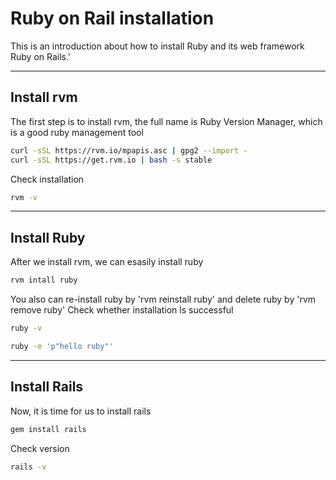 # Ruby on Rail installation
This is an introduction about how to install Ruby and its web framework Ruby on Rails.'

----------------------------

## Install rvm
The first step is to install rvm, the full name is Ruby Version Manager, which is a good ruby management tool
```sh
curl -sSL https://rvm.io/mpapis.asc | gpg2 --import -
curl -sSL https://get.rvm.io | bash -s stable
```
Check installation
```sh
rvm -v
```
-----------------------------

## Install Ruby
After we install rvm, we can esasily install ruby
```sh
rvm intall ruby
```
You also can re-install ruby by 'rvm reinstall ruby' and delete ruby by 'rvm remove ruby'
Check whether installation ls successful
```sh
ruby -v
```
```sh
ruby -e 'p"hello ruby"'
```
-----------------------------

## Install Rails
Now, it is time for us to install rails

```sh
gem install rails
```
Check version
```sh
rails -v
```

